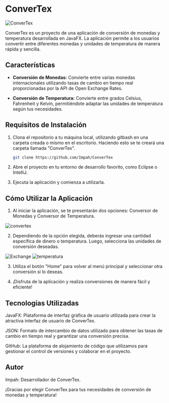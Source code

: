# ConverTex

![ConverTex](https://github.com/Impah/ConverTex/assets/109989911/269dc7c5-3073-4e12-92b6-252e7e142c4b)

ConverTex es un proyecto de una aplicación de conversión de monedas y temperatura desarrollada en JavaFX. La aplicación permite a los usuarios convertir entre diferentes monedas y unidades de temperatura de manera rápida y sencilla.

## Características

- **Conversión de Monedas:** Convierte entre varias monedas internacionales utilizando tasas de cambio en tiempo real proporcionadas por la API de Open Exchange Rates.

- **Conversión de Temperatura:** Convierte entre grados Celsius, Fahrenheit y Kelvin, permitiéndote adaptar las unidades de temperatura según tus necesidades.

## Requisitos de Instalación

1. Clona el repositorio a tu máquina local, utilizando gitbash en una carpeta creada o mismo en el escritorio. Haciendo esto se te creará una carpeta llamada "ConverTex".

   ```bash
   git clone https://github.com/Impah/ConverTex
2. Abre el proyecto en tu entorno de desarrollo favorito, como Eclipse o IntelliJ.

3. Ejecuta la aplicación y comienza a utilizarla.

## Cómo Utilizar la Aplicación

1. Al iniciar la aplicación, se te presentarán dos opciones: Conversor de Monedas y Conversor de Temperatura.

![convertex](https://github.com/Impah/ConverTex/assets/109989911/ae123d95-1647-4b0d-899f-c4a49b995538)

2. Dependiendo de la opción elegida, deberás ingresar una cantidad específica de dinero o temperatura. Luego, selecciona las unidades de conversión deseadas.

![Exchange](https://github.com/Impah/ConverTex/assets/109989911/df5cb61e-4615-4f46-b2dc-d24c9c098476)
![temperatura](https://github.com/Impah/ConverTex/assets/109989911/91989af9-9ee5-4a65-bdc3-51a7f3fd325a)

3. Utiliza el botón "Home" para volver al menú principal y seleccionar otra conversión si lo deseas.

4. ¡Disfruta de la aplicación y realiza conversiones de manera fácil y eficiente!

## Tecnologías Utilizadas

JavaFX: Plataforma de interfaz gráfica de usuario utilizada para crear la atractiva interfaz de usuario de ConverTex.

JSON: Formato de intercambio de datos utilizado para obtener las tasas de cambio en tiempo real y garantizar una conversión precisa.

GitHub: La plataforma de alojamiento de código que utilizamos para gestionar el control de versiones y colaborar en el proyecto.

## Autor
Impah: Desarrollador de ConverTex.

¡Gracias por elegir ConverTex para tus necesidades de conversión de monedas y temperatura!


